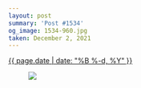 ```yaml
---
layout: post
summary: 'Post #1534'
og_image: 1534-960.jpg
taken: December 2, 2021
---
```


<div class="post">
 <time>
  <a href="/1534">
   {{ page.date | date: "%B %-d, %Y" }}
  </a>
 </time>
 <a href="/1534">
  <figure data-taken="12/2/2021">
   <img sizes="(min-width: 700px) 50vw, calc(100vw - 2rem)" src="{{ site.assets_url }}/1534-480.jpg" srcset="{{ site.assets_url }}/1534-240.jpg 240w, {{ site.assets_url }}/1534-480.jpg 480w, {{ site.assets_url }}/1534-720.jpg 720w, {{ site.assets_url }}/1534-960.jpg 960w"/>
  </figure>
 </a>
</div>
